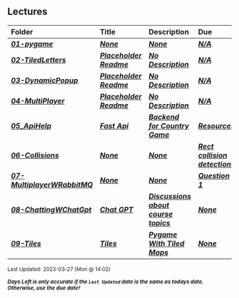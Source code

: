 ## Lectures

| Folder | Title | Description | Due | dueDate |  |
|:------|:------|:------|:------|:-----:|-----|
| ***<a href="https://github.com/rugbyprof/5443-2D-Gaming/tree/master/Lectures/01-pygame">01-pygame</a>*** | ***<a href="https://github.com/rugbyprof/5443-2D-Gaming/tree/master/Lectures/01-pygame">None</a>*** | ***<a href="https://github.com/rugbyprof/5443-2D-Gaming/tree/master/Lectures/01-pygame">None</a>*** | ***<a href="https://github.com/rugbyprof/5443-2D-Gaming/tree/master/Lectures/01-pygame">N/A</a>*** | ***<a href="https://github.com/rugbyprof/5443-2D-Gaming/tree/master/Lectures/01-pygame">None</a>*** |  |
| ***<a href="https://github.com/rugbyprof/5443-2D-Gaming/tree/master/Lectures/02-TiledLetters">02-TiledLetters</a>*** | ***<a href="https://github.com/rugbyprof/5443-2D-Gaming/tree/master/Lectures/02-TiledLetters"> Placeholder Readme </a>*** | ***<a href="https://github.com/rugbyprof/5443-2D-Gaming/tree/master/Lectures/02-TiledLetters"> No Description</a>*** | ***<a href="https://github.com/rugbyprof/5443-2D-Gaming/tree/master/Lectures/02-TiledLetters">N/A</a>*** | ***<a href="https://github.com/rugbyprof/5443-2D-Gaming/tree/master/Lectures/02-TiledLetters">None</a>*** |  |
| ***<a href="https://github.com/rugbyprof/5443-2D-Gaming/tree/master/Lectures/03-DynamicPopup">03-DynamicPopup</a>*** | ***<a href="https://github.com/rugbyprof/5443-2D-Gaming/tree/master/Lectures/03-DynamicPopup"> Placeholder Readme </a>*** | ***<a href="https://github.com/rugbyprof/5443-2D-Gaming/tree/master/Lectures/03-DynamicPopup"> No Description</a>*** | ***<a href="https://github.com/rugbyprof/5443-2D-Gaming/tree/master/Lectures/03-DynamicPopup">N/A</a>*** | ***<a href="https://github.com/rugbyprof/5443-2D-Gaming/tree/master/Lectures/03-DynamicPopup">None</a>*** |  |
| ***<a href="https://github.com/rugbyprof/5443-2D-Gaming/tree/master/Lectures/04-MultiPlayer">04-MultiPlayer</a>*** | ***<a href="https://github.com/rugbyprof/5443-2D-Gaming/tree/master/Lectures/04-MultiPlayer"> Placeholder Readme </a>*** | ***<a href="https://github.com/rugbyprof/5443-2D-Gaming/tree/master/Lectures/04-MultiPlayer"> No Description</a>*** | ***<a href="https://github.com/rugbyprof/5443-2D-Gaming/tree/master/Lectures/04-MultiPlayer">N/A</a>*** | ***<a href="https://github.com/rugbyprof/5443-2D-Gaming/tree/master/Lectures/04-MultiPlayer">None</a>*** |  |
| ***<a href="https://github.com/rugbyprof/5443-2D-Gaming/tree/master/Lectures/05_ApiHelp">05_ApiHelp</a>*** | ***<a href="https://github.com/rugbyprof/5443-2D-Gaming/tree/master/Lectures/05_ApiHelp"> Fast Api </a>*** | ***<a href="https://github.com/rugbyprof/5443-2D-Gaming/tree/master/Lectures/05_ApiHelp"> Backend for Country Game</a>*** | ***<a href="https://github.com/rugbyprof/5443-2D-Gaming/tree/master/Lectures/05_ApiHelp"> Resources</a>*** | ***<a href="https://github.com/rugbyprof/5443-2D-Gaming/tree/master/Lectures/05_ApiHelp">None</a>*** |  |
| ***<a href="https://github.com/rugbyprof/5443-2D-Gaming/tree/master/Lectures/06-Collisions">06-Collisions</a>*** | ***<a href="https://github.com/rugbyprof/5443-2D-Gaming/tree/master/Lectures/06-Collisions">None</a>*** | ***<a href="https://github.com/rugbyprof/5443-2D-Gaming/tree/master/Lectures/06-Collisions">None</a>*** | ***<a href="https://github.com/rugbyprof/5443-2D-Gaming/tree/master/Lectures/06-Collisions"> Rect collision detection:</a>*** | ***<a href="https://github.com/rugbyprof/5443-2D-Gaming/tree/master/Lectures/06-Collisions">None</a>*** |  |
| ***<a href="https://github.com/rugbyprof/5443-2D-Gaming/tree/master/Lectures/07-MultiplayerWRabbitMQ">07-MultiplayerWRabbitMQ</a>*** | ***<a href="https://github.com/rugbyprof/5443-2D-Gaming/tree/master/Lectures/07-MultiplayerWRabbitMQ">None</a>*** | ***<a href="https://github.com/rugbyprof/5443-2D-Gaming/tree/master/Lectures/07-MultiplayerWRabbitMQ">None</a>*** | ***<a href="https://github.com/rugbyprof/5443-2D-Gaming/tree/master/Lectures/07-MultiplayerWRabbitMQ"> Question 1</a>*** | ***<a href="https://github.com/rugbyprof/5443-2D-Gaming/tree/master/Lectures/07-MultiplayerWRabbitMQ">None</a>*** |  |
| ***<a href="https://github.com/rugbyprof/5443-2D-Gaming/tree/master/Lectures/08-ChattingWChatGpt">08-ChattingWChatGpt</a>*** | ***<a href="https://github.com/rugbyprof/5443-2D-Gaming/tree/master/Lectures/08-ChattingWChatGpt"> Chat GPT </a>*** | ***<a href="https://github.com/rugbyprof/5443-2D-Gaming/tree/master/Lectures/08-ChattingWChatGpt"> Discussions about course topics</a>*** | ***<a href="https://github.com/rugbyprof/5443-2D-Gaming/tree/master/Lectures/08-ChattingWChatGpt"> None</a>*** | ***<a href="https://github.com/rugbyprof/5443-2D-Gaming/tree/master/Lectures/08-ChattingWChatGpt">None</a>*** |  |
| ***<a href="https://github.com/rugbyprof/5443-2D-Gaming/tree/master/Lectures/09-Tiles">09-Tiles</a>*** | ***<a href="https://github.com/rugbyprof/5443-2D-Gaming/tree/master/Lectures/09-Tiles"> Tiles</a>*** | ***<a href="https://github.com/rugbyprof/5443-2D-Gaming/tree/master/Lectures/09-Tiles"> Pygame With Tiled Maps</a>*** | ***<a href="https://github.com/rugbyprof/5443-2D-Gaming/tree/master/Lectures/09-Tiles"> None</a>*** | ***<a href="https://github.com/rugbyprof/5443-2D-Gaming/tree/master/Lectures/09-Tiles">None</a>*** |  |

<sup>Last Updated: 2023-03-27 (Mon @ 14:02)</sup> 

<sup>***Days Left is only accurate if the `Last Updated` date is the same as todays date. Otherwise, use the due date!***</sup> 
